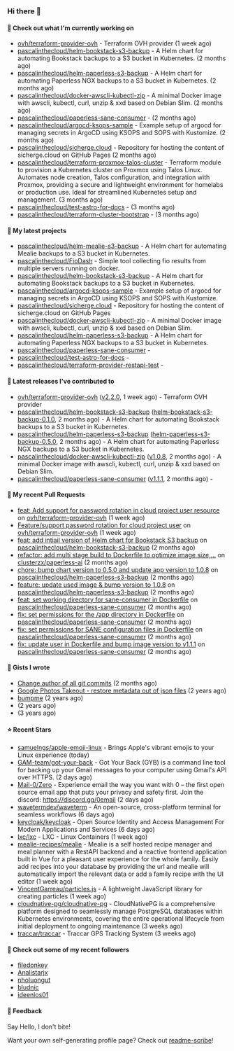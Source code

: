 ### Hi there 👋

#### 👷 Check out what I'm currently working on

- [ovh/terraform-provider-ovh](https://github.com/ovh/terraform-provider-ovh) - Terraform OVH provider (1 week ago)
- [pascalinthecloud/helm-bookstack-s3-backup](https://github.com/pascalinthecloud/helm-bookstack-s3-backup) - A Helm chart for automating Bookstack backups to a S3 bucket in Kubernetes. (2 months ago)
- [pascalinthecloud/helm-paperless-s3-backup](https://github.com/pascalinthecloud/helm-paperless-s3-backup) - A Helm chart for automating Paperless NGX backups to a S3 bucket in Kubernetes. (2 months ago)
- [pascalinthecloud/docker-awscli-kubectl-zip](https://github.com/pascalinthecloud/docker-awscli-kubectl-zip) - A minimal Docker image with awscli, kubectl, curl, unzip &amp; xxd based on Debian Slim. (2 months ago)
- [pascalinthecloud/paperless-sane-consumer](https://github.com/pascalinthecloud/paperless-sane-consumer) -  (2 months ago)
- [pascalinthecloud/argocd-ksops-sample](https://github.com/pascalinthecloud/argocd-ksops-sample) - Example setup of argocd for managing secrets in ArgoCD using KSOPS and SOPS with Kustomize. (2 months ago)
- [pascalinthecloud/sicherge.cloud](https://github.com/pascalinthecloud/sicherge.cloud) - Repository for hosting the content of sicherge.cloud on GitHub Pages (2 months ago)
- [pascalinthecloud/terraform-proxmox-talos-cluster](https://github.com/pascalinthecloud/terraform-proxmox-talos-cluster) - Terraform module to provision a Kubernetes cluster on Proxmox using Talos Linux. Automates node creation, Talos configuration, and integration with Proxmox, providing a secure and lightweight environment for homelabs or production use. Ideal for streamlined Kubernetes setup and management. (3 months ago)
- [pascalinthecloud/test-astro-for-docs](https://github.com/pascalinthecloud/test-astro-for-docs) -  (3 months ago)
- [pascalinthecloud/terraform-cluster-bootstrap](https://github.com/pascalinthecloud/terraform-cluster-bootstrap) -  (3 months ago)

#### 🌱 My latest projects

- [pascalinthecloud/helm-mealie-s3-backup](https://github.com/pascalinthecloud/helm-mealie-s3-backup) - A Helm chart for automating Mealie backups to a S3 bucket in Kubernetes.
- [pascalinthecloud/FioDash](https://github.com/pascalinthecloud/FioDash) - Simple tool collecting fio results from multiple servers running on docker.
- [pascalinthecloud/helm-bookstack-s3-backup](https://github.com/pascalinthecloud/helm-bookstack-s3-backup) - A Helm chart for automating Bookstack backups to a S3 bucket in Kubernetes.
- [pascalinthecloud/argocd-ksops-sample](https://github.com/pascalinthecloud/argocd-ksops-sample) - Example setup of argocd for managing secrets in ArgoCD using KSOPS and SOPS with Kustomize.
- [pascalinthecloud/sicherge.cloud](https://github.com/pascalinthecloud/sicherge.cloud) - Repository for hosting the content of sicherge.cloud on GitHub Pages
- [pascalinthecloud/docker-awscli-kubectl-zip](https://github.com/pascalinthecloud/docker-awscli-kubectl-zip) - A minimal Docker image with awscli, kubectl, curl, unzip &amp; xxd based on Debian Slim.
- [pascalinthecloud/helm-paperless-s3-backup](https://github.com/pascalinthecloud/helm-paperless-s3-backup) - A Helm chart for automating Paperless NGX backups to a S3 bucket in Kubernetes.
- [pascalinthecloud/paperless-sane-consumer](https://github.com/pascalinthecloud/paperless-sane-consumer) - 
- [pascalinthecloud/test-astro-for-docs](https://github.com/pascalinthecloud/test-astro-for-docs) - 
- [pascalinthecloud/terraform-provider-restapi-test](https://github.com/pascalinthecloud/terraform-provider-restapi-test) - 

#### 🔭 Latest releases I've contributed to

- [ovh/terraform-provider-ovh](https://github.com/ovh/terraform-provider-ovh) ([v2.2.0](https://github.com/ovh/terraform-provider-ovh/releases/tag/v2.2.0), 1 week ago) - Terraform OVH provider
- [pascalinthecloud/helm-bookstack-s3-backup](https://github.com/pascalinthecloud/helm-bookstack-s3-backup) ([helm-bookstack-s3-backup-0.1.0](https://github.com/pascalinthecloud/helm-bookstack-s3-backup/releases/tag/helm-bookstack-s3-backup-0.1.0), 2 months ago) - A Helm chart for automating Bookstack backups to a S3 bucket in Kubernetes.
- [pascalinthecloud/helm-paperless-s3-backup](https://github.com/pascalinthecloud/helm-paperless-s3-backup) ([helm-paperless-s3-backup-0.5.0](https://github.com/pascalinthecloud/helm-paperless-s3-backup/releases/tag/helm-paperless-s3-backup-0.5.0), 2 months ago) - A Helm chart for automating Paperless NGX backups to a S3 bucket in Kubernetes.
- [pascalinthecloud/docker-awscli-kubectl-zip](https://github.com/pascalinthecloud/docker-awscli-kubectl-zip) ([v1.0.8](https://github.com/pascalinthecloud/docker-awscli-kubectl-zip/releases/tag/v1.0.8), 2 months ago) - A minimal Docker image with awscli, kubectl, curl, unzip &amp; xxd based on Debian Slim.
- [pascalinthecloud/paperless-sane-consumer](https://github.com/pascalinthecloud/paperless-sane-consumer) ([v1.1.1](https://github.com/pascalinthecloud/paperless-sane-consumer/releases/tag/v1.1.1), 2 months ago) - 

#### 🔨 My recent Pull Requests

- [feat: Add support for password rotation in cloud project user resource](https://github.com/ovh/terraform-provider-ovh/pull/965) on [ovh/terraform-provider-ovh](https://github.com/ovh/terraform-provider-ovh) (1 week ago)
- [Feature/support password rotation for cloud project user](https://github.com/ovh/terraform-provider-ovh/pull/963) on [ovh/terraform-provider-ovh](https://github.com/ovh/terraform-provider-ovh) (1 week ago)
- [feat: add intiail version of Helm chart for Bookstack S3 backup](https://github.com/pascalinthecloud/helm-bookstack-s3-backup/pull/1) on [pascalinthecloud/helm-bookstack-s3-backup](https://github.com/pascalinthecloud/helm-bookstack-s3-backup) (2 months ago)
- [refactor: add multi stage build to Dockerfile to optimize image size,…](https://github.com/clusterzx/paperless-ai/pull/408) on [clusterzx/paperless-ai](https://github.com/clusterzx/paperless-ai) (2 months ago)
- [chore: bump chart version to 0.5.0 and update app version to 1.0.8](https://github.com/pascalinthecloud/helm-paperless-s3-backup/pull/9) on [pascalinthecloud/helm-paperless-s3-backup](https://github.com/pascalinthecloud/helm-paperless-s3-backup) (2 months ago)
- [feature: update used image &amp; bump version to 1.0.8](https://github.com/pascalinthecloud/helm-paperless-s3-backup/pull/8) on [pascalinthecloud/helm-paperless-s3-backup](https://github.com/pascalinthecloud/helm-paperless-s3-backup) (2 months ago)
- [feat: set working directory for sane-consumer in Dockerfile](https://github.com/pascalinthecloud/paperless-sane-consumer/pull/10) on [pascalinthecloud/paperless-sane-consumer](https://github.com/pascalinthecloud/paperless-sane-consumer) (2 months ago)
- [fix: set permissions for the /app directory in Dockerfile](https://github.com/pascalinthecloud/paperless-sane-consumer/pull/9) on [pascalinthecloud/paperless-sane-consumer](https://github.com/pascalinthecloud/paperless-sane-consumer) (2 months ago)
- [fix: set permissions for SANE configuration files in Dockerfile](https://github.com/pascalinthecloud/paperless-sane-consumer/pull/8) on [pascalinthecloud/paperless-sane-consumer](https://github.com/pascalinthecloud/paperless-sane-consumer) (2 months ago)
- [fix: update user in Dockerfile and bump image version to v1.1.1](https://github.com/pascalinthecloud/paperless-sane-consumer/pull/7) on [pascalinthecloud/paperless-sane-consumer](https://github.com/pascalinthecloud/paperless-sane-consumer) (2 months ago)

#### 📓 Gists I wrote

- [Change author of all git commits](https://gist.github.com/3dffbafd65d64dad546d0772d18690e0) (2 months ago)
- [Google Photos Takeout - restore metadata out of json files](https://gist.github.com/00b330a0c14870c8afac2fa3bbfe8d73) (2 years ago)
- [bumpme](https://gist.github.com/05998247f972db336d6fc804c3887c3c) (2 years ago)
- [](https://gist.github.com/50355ebb1b1f76fd8d2ea2eade1f7890) (2 years ago)
- [](https://gist.github.com/a8fcff7910ce668f434bf94bd1b57b34) (3 years ago)

#### ⭐ Recent Stars

- [samuelngs/apple-emoji-linux](https://github.com/samuelngs/apple-emoji-linux) - Brings Apple&#39;s vibrant emojis to your Linux experience (today)
- [GAM-team/got-your-back](https://github.com/GAM-team/got-your-back) - Got Your Back (GYB) is a command line tool for backing up your Gmail messages to your computer using Gmail&#39;s API over HTTPS. (2 days ago)
- [Mail-0/Zero](https://github.com/Mail-0/Zero) - Experience email the way you want with 0 – the first open source email app that puts your privacy and safety first. Join the discord: https://discord.gg/0email (2 days ago)
- [wavetermdev/waveterm](https://github.com/wavetermdev/waveterm) - An open-source, cross-platform terminal for seamless workflows (6 days ago)
- [keycloak/keycloak](https://github.com/keycloak/keycloak) - Open Source Identity and Access Management For Modern Applications and Services (6 days ago)
- [lxc/lxc](https://github.com/lxc/lxc) - LXC - Linux Containers (1 week ago)
- [mealie-recipes/mealie](https://github.com/mealie-recipes/mealie) - Mealie is a self hosted recipe manager and meal planner with a RestAPI backend and a reactive frontend application built in Vue for a pleasant user experience for the whole family. Easily add recipes into your database by providing the url and mealie will automatically import the relevant data or add a family recipe with the UI editor (1 week ago)
- [VincentGarreau/particles.js](https://github.com/VincentGarreau/particles.js) - A lightweight JavaScript library for creating particles (1 week ago)
- [cloudnative-pg/cloudnative-pg](https://github.com/cloudnative-pg/cloudnative-pg) - CloudNativePG is a comprehensive platform designed to seamlessly manage PostgreSQL databases within Kubernetes environments, covering the entire operational lifecycle from initial deployment to ongoing maintenance (3 weeks ago)
- [traccar/traccar](https://github.com/traccar/traccar) - Traccar GPS Tracking System (3 weeks ago)

#### 👯 Check out some of my recent followers

- [filedonkey](https://github.com/filedonkey)
- [Analistarjx](https://github.com/Analistarjx)
- [nholuongut](https://github.com/nholuongut)
- [bludnic](https://github.com/bludnic)
- [ideenlos01](https://github.com/ideenlos01)

#### 💬 Feedback

Say Hello, I don't bite!

Want your own self-generating profile page? Check out [readme-scribe](https://github.com/muesli/readme-scribe)!


